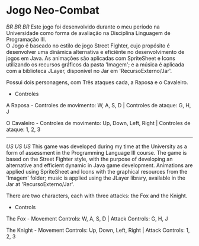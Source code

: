 # Jogo Neo-Combat
 *BR BR BR* 
 Este jogo foi desenvolvido durante o meu período na Universidade como forma de avaliação na Disciplina Linguagem de Programação III.  
 O Jogo é baseado no estilo de jogo Street Fighter, cujo propósito é desenvolver uma dinâmica alternativa e eficiênte no desenvolvimento de jogos em Java.
 As animações são aplicadas com SpriteSheet e Icons utilizando os recursos gráficos da pasta 'Imagem'; e a música é aplicada com a biblioteca JLayer, disponível no Jar em 'RecursoExterno/Jar'.  

 Possui dois personagens, com Três ataques cada, a Raposa e o Cavaleiro. 

 - Controles

 A Raposa - 
 Controles de movimento: W, A, S, D | Controles de ataque: G, H, J  
 
 O Cavaleiro - 
 Controles de movimento: Up, Down, Left, Right | Controles de ataque: 1, 2, 3

-   -   -   -   -   -   -   -   -   -   -   -   -   -   -   -   -   -   -   -   -   -   -   -

*US US US*
This game was developed during my time at the University as a form of assessment in the Programming Language III course.
The game is based on the Street Fighter style, with the purpose of developing an alternative and efficient dynamic in Java game development.
Animations are applied using SpriteSheet and Icons with the graphical resources from the 'Imagem' folder; music is applied using the JLayer library, available in the Jar at 'RecursoExterno/Jar'.

There are two characters, each with three attacks: the Fox and the Knight.

- Controls

The Fox - 
Movement Controls: W, A, S, D | Attack Controls: G, H, J

The Knight - 
Movement Controls: Up, Down, Left, Right | Attack Controls: 1, 2, 3